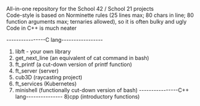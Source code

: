 All-in-one repository for the School 42 / School 21 projects <br>
Code-style is based on Norminette rules (25 lines max; 80 chars in line; 80 function arguments max; ternaries allowed), so it is often bulky and ugly <br>
Code in C++ is much neater <br>

----------------C lang-----------------
1) libft - your own library <br>
2) get_next_line (an equivalent of cat command in bash)
3) ft_printf (a cut-down version of printf function)
4) ft_server (server)
5) cub3D (raycasting project)
6) ft_services (Kubernetes)
7) minishell (functionally cut-down version of bash)
----------------C++ lang---------------
8)cpp (introductory functions)
